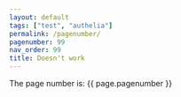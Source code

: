```yaml
---
layout: default 
tags: ["test", "authelia"]
permalink: /pagenumber/
pagenumber: 99
nav_order: 99
title: Doesn't work
---
```


The page number is: {{ page.pagenumber }}
